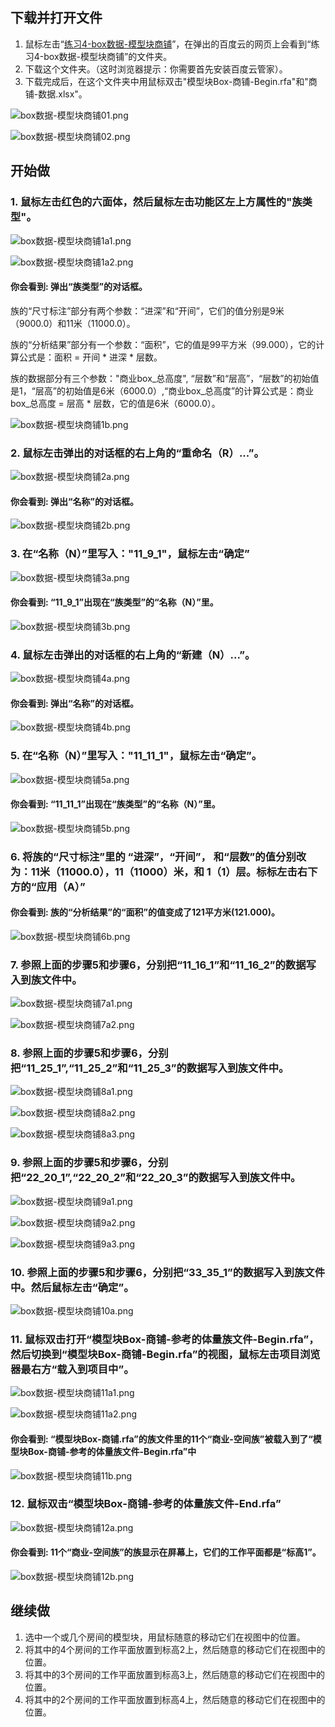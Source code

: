 ## 下载并打开文件

1. 鼠标左击“[练习4-box数据-模型块商铺](http://pan.baidu.com/s/1qXoWVwg)”，在弹出的百度云的网页上会看到“练习4-box数据-模型块商铺”的文件夹。
2. 下载这个文件夹。（这时浏览器提示：你需要首先安装百度云管家）。
3. 下载完成后，在这个文件夹中用鼠标双击"模型块Box-商铺-Begin.rfa"和"商铺-数据.xlsx"。

![box数据-模型块商铺01.png](/images/box数据-模型块商铺/box数据-模型块商铺01.png)

![box数据-模型块商铺02.png](/images/box数据-模型块商铺/box数据-模型块商铺02.png)

## 开始做

### 1. 鼠标左击红色的六面体，然后鼠标左击功能区左上方属性的"族类型"。

![box数据-模型块商铺1a1.png](/images/box数据-模型块商铺/box数据-模型块商铺1a1.png)

![box数据-模型块商铺1a2.png](/images/box数据-模型块商铺/box数据-模型块商铺1a2.png)

#### 你会看到: 弹出“族类型”的对话框。

族的“尺寸标注”部分有两个参数：“进深”和“开间”，它们的值分别是9米（9000.0）和11米（11000.0）。

族的“分析结果”部分有一个参数：“面积”，它的值是99平方米（99.000），它的计算公式是：面积 = 开间 * 进深 * 层数。

族的数据部分有三个参数："商业box_总高度", “层数”和“层高”，“层数”的初始值是1，“层高”的初始值是6米（6000.0）,“商业box_总高度”的计算公式是：商业box_总高度 = 层高 * 层数，它的值是6米（6000.0）。

![box数据-模型块商铺1b.png](/images/box数据-模型块商铺/box数据-模型块商铺1b.png)

### 2. 鼠标左击弹出的对话框的右上角的“重命名（R）...”。

![box数据-模型块商铺2a.png](/images/box数据-模型块商铺/box数据-模型块商铺2a.png)

#### 你会看到: 弹出“名称”的对话框。

![box数据-模型块商铺2b.png](/images/box数据-模型块商铺/box数据-模型块商铺2b.png)

### 3. 在“名称（N）”里写入："11_9_1"，鼠标左击“确定”

![box数据-模型块商铺3a.png](/images/box数据-模型块商铺/box数据-模型块商铺3a.png)

#### 你会看到: “11_9_1”出现在“族类型”的“名称（N）”里。

![box数据-模型块商铺3b.png](/images/box数据-模型块商铺/box数据-模型块商铺3b.png)

### 4. 鼠标左击弹出的对话框的右上角的“新建（N）...”。

![box数据-模型块商铺4a.png](/images/box数据-模型块商铺/box数据-模型块商铺4a.png)

#### 你会看到: 弹出“名称”的对话框。

![box数据-模型块商铺4b.png](/images/box数据-模型块商铺/box数据-模型块商铺4b.png)

### 5. 在“名称（N）”里写入："11_11_1"，鼠标左击“确定”。

![box数据-模型块商铺5a.png](/images/box数据-模型块商铺/box数据-模型块商铺5a.png)

#### 你会看到: “11_11_1”出现在“族类型”的“名称（N）”里。

![box数据-模型块商铺5b.png](/images/box数据-模型块商铺/box数据-模型块商铺5b.png)

### 6. 将族的“尺寸标注”里的 “进深”，“开间”， 和“层数”的值分别改为：11米（11000.0），11（11000）米，和 1（1）层。标标左击右下方的“应用（A）”

#### 你会看到: 族的“分析结果”的“面积”的值变成了121平方米(121.000)。

![box数据-模型块商铺6b.png](/images/box数据-模型块商铺/box数据-模型块商铺6b.png)

### 7. 参照上面的步骤5和步骤6，分别把“11_16_1”和“11_16_2”的数据写入到族文件中。

![box数据-模型块商铺7a1.png](/images/box数据-模型块商铺/box数据-模型块商铺7a1.png)

![box数据-模型块商铺7a2.png](/images/box数据-模型块商铺/box数据-模型块商铺7a2.png)

### 8. 参照上面的步骤5和步骤6，分别把“11_25_1”,“11_25_2”和“11_25_3”的数据写入到族文件中。

![box数据-模型块商铺8a1.png](/images/box数据-模型块商铺/box数据-模型块商铺8a1.png)

![box数据-模型块商铺8a2.png](/images/box数据-模型块商铺/box数据-模型块商铺8a2.png)

![box数据-模型块商铺8a3.png](/images/box数据-模型块商铺/box数据-模型块商铺8a3.png)

### 9. 参照上面的步骤5和步骤6，分别把“22_20_1”,“22_20_2”和“22_20_3”的数据写入到族文件中。

![box数据-模型块商铺9a1.png](/images/box数据-模型块商铺/box数据-模型块商铺9a1.png)

![box数据-模型块商铺9a2.png](/images/box数据-模型块商铺/box数据-模型块商铺9a2.png)

![box数据-模型块商铺9a3.png](/images/box数据-模型块商铺/box数据-模型块商铺9a3.png)

### 10. 参照上面的步骤5和步骤6，分别把“33_35_1”的数据写入到族文件中。然后鼠标左击“确定”。

![box数据-模型块商铺10a.png](/images/box数据-模型块商铺/box数据-模型块商铺10a.png)

### 11. 鼠标双击打开“模型块Box-商铺-参考的体量族文件-Begin.rfa”，然后切换到“模型块Box-商铺-Begin.rfa”的视图，鼠标左击项目浏览器最右方“载入到项目中”。

![box数据-模型块商铺11a1.png](/images/box数据-模型块商铺/box数据-模型块商铺11a1.png)

![box数据-模型块商铺11a2.png](/images/box数据-模型块商铺/box数据-模型块商铺11a2.png)

#### 你会看到: “模型块Box-商铺.rfa”的族文件里的11个“商业-空间族”被载入到了“模型块Box-商铺-参考的体量族文件-Begin.rfa”中

![box数据-模型块商铺11b.png](/images/box数据-模型块商铺/box数据-模型块商铺11b.png)

### 12. 鼠标双击“模型块Box-商铺-参考的体量族文件-End.rfa”

![box数据-模型块商铺12a.png](/images/box数据-模型块商铺/box数据-模型块商铺12a.png)

#### 你会看到: 11个“商业-空间族”的族显示在屏幕上，它们的工作平面都是“标高1”。

![box数据-模型块商铺12b.png](/images/box数据-模型块商铺/box数据-模型块商铺12b.png)

## 继续做

1. 选中一个或几个房间的模型块，用鼠标随意的移动它们在视图中的位置。
2. 将其中的4个房间的工作平面放置到标高2上，然后随意的移动它们在视图中的位置。
3. 将其中的3个房间的工作平面放置到标高3上，然后随意的移动它们在视图中的位置。	
4. 将其中的2个房间的工作平面放置到标高4上，然后随意的移动它们在视图中的位置。
